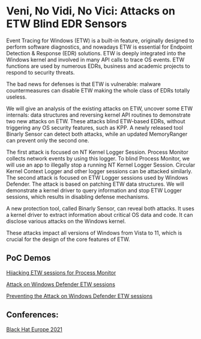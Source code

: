 # Veni, No Vidi, No Vici: Attacks on ETW Blind EDR Sensors

Event Tracing for Windows (ETW) is a built-in feature, originally designed to perform software diagnostics, and nowadays ETW is essential for Endpoint Detection & Response (EDR) solutions. ETW is deeply integrated into the Windows kernel and involved in many API calls to trace OS events. ETW functions are used by numerous EDRs, business and academic projects to respond to security threats.

The bad news for defenses is that ETW is vulnerable: malware countermeasures can disable ETW making the whole class of EDRs totally useless.

We will give an analysis of the existing attacks on ETW, uncover some ETW internals: data structures and reversing kernel API routines to demonstrate two new attacks on ETW. These attacks blind ETW-based EDRs, without triggering any OS security features, such as KPP. A newly released tool Binarly Sensor can detect both attacks, while an updated MemoryRanger can prevent only the second one.

The first attack is focused on NT Kernel Logger Session. Process Monitor collects network events by using this logger. To blind Process Monitor, we will use an app to illegally stop a running NT Kernel Logger Session. Circular Kernel Context Logger and other logger sessions can be attacked similarly.
The second attack is focused on ETW Logger sessions used by Windows Defender. The attack is based on patching ETW data structures. We will demonstrate a kernel driver to query information and stop ETW Logger sessions, which results in disabling defense mechanisms.

A new protection tool, called Binarly Sensor, can reveal both attacks. It uses a kernel driver to extract information about critical OS data and code. It can disclose various attacks on the Windows kernel.

These attacks impact all versions of Windows from Vista to 11, which is crucial for the design of the core features of ETW.

## PoC Demos
[Hijacking ETW sessions for Process Monitor](https://www.youtube.com/watch?v=7jmjqnrwX2M)

[Attack on Windows Defender ETW sessions](https://www.youtube.com/watch?v=SxrqaIlY488)

[Preventing the Attack on Windows Defender ETW sessions](https://www.youtube.com/watch?v=62CmVadzZPQ)

## Conferences:
[Black Hat Europe 2021](https://www.blackhat.com/eu-21/briefings/schedule/index.html#veni-no-vidi-no-vici-attacks-on-etw-blind-edr-sensors-24842)
